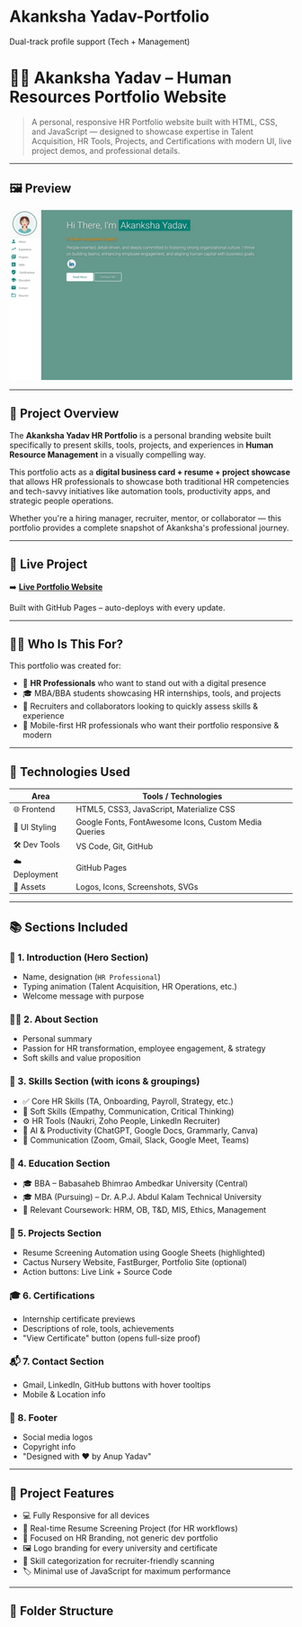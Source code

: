 # Akanksha Yadav-Portfolio
Dual-track profile support (Tech + Management)
# 👩‍💼 Akanksha Yadav – Human Resources Portfolio Website

> A personal, responsive HR Portfolio website built with HTML, CSS, and JavaScript — designed to showcase expertise in Talent Acquisition, HR Tools, Projects, and Certifications with modern UI, live project demos, and professional details.

---

## 🖼️ Preview

![Akanksha Yadav Portfolio Preview](examples/preview.png)

---

## 📌 Project Overview

The **Akanksha Yadav HR Portfolio** is a personal branding website built specifically to present skills, tools, projects, and experiences in **Human Resource Management** in a visually compelling way.

This portfolio acts as a **digital business card + resume + project showcase** that allows HR professionals to showcase both traditional HR competencies and tech-savvy initiatives like automation tools, productivity apps, and strategic people operations.

Whether you're a hiring manager, recruiter, mentor, or collaborator — this portfolio provides a complete snapshot of Akanksha's professional journey.

---

## 🚀 Live Project

➡️ [**Live Portfolio Website**](https://code-archer-tech.github.io/Akanksha-Yadav-Portfolio/)

Built with GitHub Pages – auto-deploys with every update.

---

## 👩‍💼 Who Is This For?

This portfolio was created for:

- 💼 **HR Professionals** who want to stand out with a digital presence
- 🎓 MBA/BBA students showcasing HR internships, tools, and projects
- 🤝 Recruiters and collaborators looking to quickly assess skills & experience
- 📲 Mobile-first HR professionals who want their portfolio responsive & modern

---

## 🔧 Technologies Used

| Area           | Tools / Technologies                                         |
|----------------|--------------------------------------------------------------|
| 🌐 Frontend     | HTML5, CSS3, JavaScript, Materialize CSS                    |
| 🎨 UI Styling   | Google Fonts, FontAwesome Icons, Custom Media Queries       |
| 🛠️ Dev Tools    | VS Code, Git, GitHub                                         |
| ☁️ Deployment   | GitHub Pages                                                 |
| 📁 Assets       | Logos, Icons, Screenshots, SVGs                             |

---

## 📚 Sections Included

### 📌 1. Introduction (Hero Section)
- Name, designation (`HR Professional`)
- Typing animation (Talent Acquisition, HR Operations, etc.)
- Welcome message with purpose

### 👩‍💼 2. About Section
- Personal summary
- Passion for HR transformation, employee engagement, & strategy
- Soft skills and value proposition

### 🧰 3. Skills Section (with icons & groupings)
- ✅ Core HR Skills (TA, Onboarding, Payroll, Strategy, etc.)
- 💬 Soft Skills (Empathy, Communication, Critical Thinking)
- ⚙️ HR Tools (Naukri, Zoho People, LinkedIn Recruiter)
- 🤖 AI & Productivity (ChatGPT, Google Docs, Grammarly, Canva)
- 💬 Communication (Zoom, Gmail, Slack, Google Meet, Teams)

### 📜 4. Education Section
- 🎓 BBA – Babasaheb Bhimrao Ambedkar University (Central)
- 🎓 MBA (Pursuing) – Dr. A.P.J. Abdul Kalam Technical University
- 🎯 Relevant Coursework: HRM, OB, T&D, MIS, Ethics, Management

### 🧾 5. Projects Section
- Resume Screening Automation using Google Sheets (highlighted)
- Cactus Nursery Website, FastBurger, Portfolio Site (optional)
- Action buttons: Live Link + Source Code

### 🎓 6. Certifications
- Internship certificate previews
- Descriptions of role, tools, achievements
- "View Certificate" button (opens full-size proof)

### 📬 7. Contact Section
- Gmail, LinkedIn, GitHub buttons with hover tooltips
- Mobile & Location info

### 👣 8. Footer
- Social media logos
- Copyright info
- "Designed with ❤️ by Anup Yadav"

---

## 🧪 Project Features

- 💻 Fully Responsive for all devices
- 📑 Real-time Resume Screening Project (for HR workflows)
- 🎯 Focused on HR Branding, not generic dev portfolio
- 🖼️ Logo branding for every university and certificate
- 🧠 Skill categorization for recruiter-friendly scanning
- 🏷️ Minimal use of JavaScript for maximum performance

---

## 📂 Folder Structure

